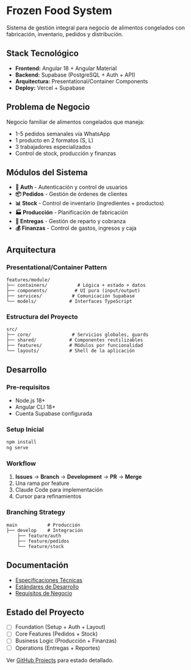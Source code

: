 # Frozen Food System

Sistema de gestión integral para negocio de alimentos congelados con fabricación, inventario, pedidos y distribución.

## Stack Tecnológico

- **Frontend:** Angular 18 + Angular Material
- **Backend:** Supabase (PostgreSQL + Auth + API)
- **Arquitectura:** Presentational/Container Components
- **Deploy:** Vercel + Supabase

## Problema de Negocio

Negocio familiar de alimentos congelados que maneja:
- 1-5 pedidos semanales vía WhatsApp
- 1 producto en 2 formatos (S, L)
- 3 trabajadores especializados
- Control de stock, producción y finanzas

## Módulos del Sistema

- **🔐 Auth** - Autenticación y control de usuarios
- **📦 Pedidos** - Gestión de órdenes de clientes
- **📊 Stock** - Control de inventario (ingredientes + productos)
- **🏭 Producción** - Planificación de fabricación
- **🚚 Entregas** - Gestión de reparto y cobranza
- **💰 Finanzas** - Control de gastos, ingresos y caja

## Arquitectura

### Presentational/Container Pattern
```
features/module/
├── containers/           # Lógica + estado + datos
├── components/          # UI pura (input/output)
├── services/           # Comunicación Supabase
└── models/            # Interfaces TypeScript
```

### Estructura del Proyecto
```
src/
├── core/               # Servicios globales, guards
├── shared/            # Componentes reutilizables
├── features/          # Módulos por funcionalidad
└── layouts/           # Shell de la aplicación
```

## Desarrollo

### Pre-requisitos
- Node.js 18+
- Angular CLI 18+
- Cuenta Supabase configurada

### Setup Inicial
```bash
npm install
ng serve
```

### Workflow
1. **Issues** → **Branch** → **Development** → **PR** → **Merge**
2. Una rama por feature
3. Claude Code para implementación
4. Cursor para refinamientos

### Branching Strategy
```
main           # Producción
├── develop    # Integración
    ├── feature/auth
    ├── feature/pedidos
    └── feature/stock
```

## Documentación

- [Especificaciones Técnicas](./docs/architecture.md)
- [Estándares de Desarrollo](./docs/development-standards.md)
- [Requisitos de Negocio](./docs/project-requirements.md)

## Estado del Proyecto

- [ ] Foundation (Setup + Auth + Layout)
- [ ] Core Features (Pedidos + Stock)
- [ ] Business Logic (Producción + Finanzas)
- [ ] Operations (Entregas + Reportes)

Ver [GitHub Projects](../../projects) para estado detallado.